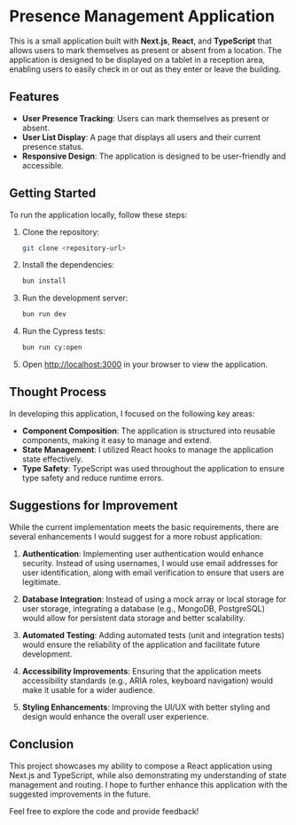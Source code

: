 # Presence Management Application

This is a small application built with **Next.js**, **React**, and **TypeScript** that allows users to mark themselves as present or absent from a location. The application is designed to be displayed on a tablet in a reception area, enabling users to easily check in or out as they enter or leave the building.

## Features

- **User Presence Tracking**: Users can mark themselves as present or absent.
- **User List Display**: A page that displays all users and their current presence status.
- **Responsive Design**: The application is designed to be user-friendly and accessible.

## Getting Started

To run the application locally, follow these steps:

1. Clone the repository:

   ```bash
   git clone <repository-url>
   ```

2. Install the dependencies:

   ```bash
   bun install
   ```

3. Run the development server:

   ```bash
   bun run dev
   ```

4. Run the Cypress tests:

   ```bash
   bun run cy:open
   ```

5. Open [http://localhost:3000](http://localhost:3000) in your browser to view the application.

## Thought Process

In developing this application, I focused on the following key areas:

- **Component Composition**: The application is structured into reusable components, making it easy to manage and extend.
- **State Management**: I utilized React hooks to manage the application state effectively.
- **Type Safety**: TypeScript was used throughout the application to ensure type safety and reduce runtime errors.

## Suggestions for Improvement

While the current implementation meets the basic requirements, there are several enhancements I would suggest for a more robust application:

1. **Authentication**: Implementing user authentication would enhance security. Instead of using usernames, I would use email addresses for user identification, along with email verification to ensure that users are legitimate.

2. **Database Integration**: Instead of using a mock array or local storage for user storage, integrating a database (e.g., MongoDB, PostgreSQL) would allow for persistent data storage and better scalability.

3. **Automated Testing**: Adding automated tests (unit and integration tests) would ensure the reliability of the application and facilitate future development.

4. **Accessibility Improvements**: Ensuring that the application meets accessibility standards (e.g., ARIA roles, keyboard navigation) would make it usable for a wider audience.

5. **Styling Enhancements**: Improving the UI/UX with better styling and design would enhance the overall user experience.

## Conclusion

This project showcases my ability to compose a React application using Next.js and TypeScript, while also demonstrating my understanding of state management and routing. I hope to further enhance this application with the suggested improvements in the future.

Feel free to explore the code and provide feedback!
